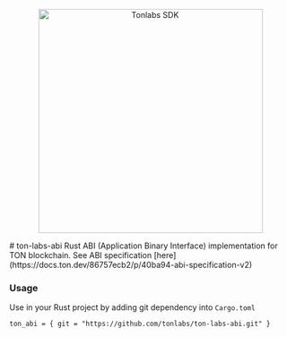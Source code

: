 <p align="center">
    <a href="https://docs.ton.dev" target="_blank">
        <img src="https://s3.eu-central-1.amazonaws.com/ton.binaries-ws/logo.png" width="400" alt="Tonlabs SDK" />
    </a>
</p> 
# ton-labs-abi
Rust ABI (Application Binary Interface) implementation for TON blockchain.
See ABI specification [here](https://docs.ton.dev/86757ecb2/p/40ba94-abi-specification-v2)

### Usage
Use in your Rust project by adding git dependency into `Cargo.toml`
```
ton_abi = { git = "https://github.com/tonlabs/ton-labs-abi.git" }
```
